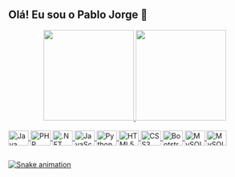 ## Olá! Eu sou o Pablo Jorge 👋

<!-- Status -->
<div align="center">
  <a href="https://github.com/pabulojorge">
  <img height="180em" src="https://github-readme-stats.vercel.app/api?username=pabulojorge&show_icons=true&theme=tokyonight&include_all_commits=true&count_private=true"/>
  <img height="180em" src="https://github-readme-stats.vercel.app/api/top-langs/?username=pabulojorge&layout=compact&langs_count=7&theme=tokyonight"/>
</div>

  <!-- Tecnologias -->
<div style="display: inline_block"><br>
  <img align="center" alt="Java" height="30" title="Java" width="40" src="https://cdn.jsdelivr.net/gh/devicons/devicon/icons/java/java-original.svg">
  <img align="center" alt="PHP" height="30" title="PHP" width="40" src="https://cdn.jsdelivr.net/gh/devicons/devicon/icons/php/php-plain.svg">
  <img align="center" alt=".NET C#" height="30" title=".NET C#" width="40" src="https://cdn.jsdelivr.net/gh/devicons/devicon/icons/dotnetcore/dotnetcore-original.svg">
  <img align="center" alt="JavaScript" height="30" width="40" title="JavaScript" src="https://cdn.jsdelivr.net/gh/devicons/devicon/icons/javascript/javascript-plain.svg">
  <img align="center" alt="Python" height="30" title="Python" width="40" src="https://cdn.jsdelivr.net/gh/devicons/devicon/icons/python/python-original.svg">
  <img align="center" alt="HTML5" height="30" title="HTML5" width="40" src="https://cdn.jsdelivr.net/gh/devicons/devicon/icons/html5/html5-plain.svg">
  <img align="center" alt="CSS3" height="30" title="CSS3" width="40" src="https://cdn.jsdelivr.net/gh/devicons/devicon/icons/css3/css3-plain.svg">
  <img align="center" alt="Bootstrap" height="30" title="Bootstrap" width="40" src="https://cdn.jsdelivr.net/gh/devicons/devicon/icons/bootstrap/bootstrap-original.svg">
   <img align="center" alt="MySQL" height="30" title="MySQL" width="40" src="https://cdn.jsdelivr.net/gh/devicons/devicon/icons/mysql/mysql-original.svg">
  <img align="center" alt="MySQL" height="30" title="MySQL" width="40" src="https://cdn.jsdelivr.net/gh/devicons/devicon/icons/spring/spring-original.svg">
</div>

  ##

![Snake animation](https://github.com/pabulojorge/pabulojorge/blob/output/github-contribution-grid-snake.svg)

